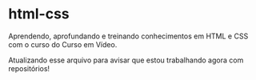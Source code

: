 # html-css
 Aprendendo, aprofundando e treinando conhecimentos em HTML e CSS com o curso do Curso em Vídeo.

 Atualizando esse arquivo para avisar que estou trabalhando agora com repositórios!
